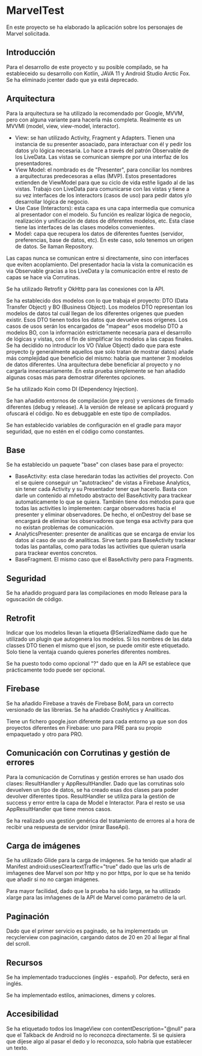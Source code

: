 # MarvelTest

En este proyecto se ha elaborado la aplicación sobre los personajes de Marvel solicitada.

## Introducción

Para el desarrollo de este proyecto y su posible compilado, se ha estableceido su desarrollo con Kotlin, JAVA 11 y Android Studio Arctic Fox. Se ha eliminado jcenter dado que ya está deprecado.

## Arquitectura

Para la arquitectura se ha utilizado la recomendado por Google, MVVM, pero con alguna variante para hacerla más completa. Realmente es un MVVMI (model, view, view-model, interactor).

- View: se han utilizado Activity, Fragment y Adapters. Tienen una instancia de su presenter asoaciado, para interactuar con él y pedir los datos y/o lógica necesaria. Lo hace a través del patrón Observable de los LiveData. Las vistas se comunican siempre por una interfaz de los presentadores.
- View Model: el nombrado es de "Presenter", para conciliar los nombres a arquitecturas predecesoras a ellas (MVP). Estos presentadores extienden de ViewModel para que su ciclo de vida estñe ligado al de las vistas. Trabajo con LiveData para comunicarse con las vistas y tiene a su vez interfaces de los interactors (casos de uso) para pedir datos y/o desarrollar lógica de negocio. 
- Use Case (Interactors): esta capa es una capa intermedia que comunica al presentador con el modelo. Su función es realizar lógica de negocio, realización y unificación de datos de diferentes modelos, etc. Esta clase tiene las interfaces de las clases modelos convenientes.
- Model: capa que recupera los datos de diferentes fuentes (servidor, preferencias, base de datos, etc). En este caso, solo tenemos un origen de datos. Se llaman Repository.

Las capas nunca se comunican entre si directamente, sino con interfaces que eviten acoplamiento. Del presentador hacia la vista la comunicación es via Observable gracias a los LiveData y la comunicación entre el resto de capas se hace vía Corrutinas. 

Se ha utilizado Retrofit y OkHttp para las conexiones con la API.

Se ha establecido dos modelos con lo que trabaja el proyecto: DTO (Data Transfer Object) y BO (Business Object). Los modelos DTO representan los modelos de datos tal cuál llegan de los diferentes orígenes que pueden existir. Esos DTO tienen todos los datos que devuelve esos orígenes. Los casos de usos serán los encargados de "mapear" esos modelso DTO a modelos BO, con la información estrictamente necesaria para el desarrollo de lógicas y vistas, con el fin de simplificar los modelos a las capas finales. Se ha decidido no introducir los VO (Value Object) dado que para este proyecto (y generalmente aquellos que solo tratan de mostrar datos) añade más complejidad que beneficio del mismo: habría que mantener 3 modelos de datos diferentes. Una arquitectura debe beneficiar al proyecto y no cargarla innecesariamente. En esta prueba simplemente se han añadido algunas cosas más para demostrar diferentes opciones.

Se ha utilizado Koin como DI (Dependency Injection).

Se han añadido entornos de compilación (pre y pro) y versiones de firmado diferentes (debug y release). A la versión de release se aplicará proguard y ofuscará el código. No es debuggable en este tipo de compilados. 

Se han establecido variables de configuración en el gradle para mayor seguridad, que no estén en el código como constantes.

## Base

Se ha establecido un paquete "base" con clases base para el proyecto:

- BaseActivity: esta clase heredarán todas las activities del proyecto. Con el se quiere conseguir un "autotrackeo" de vistas a Firebase Analytics, sin tener cada Activity y su Presentador tener que hacerlo. Basta con darle un contenido al mñetodo abstracto del BaseActivity para trackear automaticamente lo que se quiera. También tiene dos métodos para que todas las activities lo implementen: cargar observadores hacia el presenter y eliminar observadores. De hecho, el onDestroy del base se encargará de eliminar los observadores que tenga esa activity para que no existan problemas de comunicación.
- AnalyticsPresenter: presenter de analíticas que se encarga de enviar los datos al caso de uso de analíticas. Sirve tanto para BaseActivity trackear todas las pantallas, como para todas las activities que quieran usarla para trackear eventos concretos.
- BaseFragment. El mismo caso que el BaseActivity pero para Fragments.

## Seguridad

Se ha añadido proguard para las compilaciones en modo Release para la oguscación de código. 

## Retrofit

Indicar que los modelos llevan la etiqueta @SerializedName dado que he utilizado un plugin que autogenera los modelos. Si los nombres de las data classes DTO tienen el mismo que el json, se puede omitir este etiquetado. Solo tiene la ventaja cuando quieres ponerles diferentes nombres.

Se ha puesto todo como opcional "?" dado que en la API se establece que prácticamente todo puede ser opcional.

## Firebase

Se ha añadido Firebase a través de Firebase BoM, para un correcto versionado de las librerías. Se ha añadido Crashlytics y Analíticas.

Tiene un fichero google.json diferente para cada entorno ya que son dos proyectos diferentes en Firebase: uno para PRE para su propio empaquetado y otro para PRO.

## Comunicación con Corrutinas y gestión de errores

Para la comunicación de Corrutinas y gestión errores se han usado dos clases: ResultHandler<T> y AppResultHandler<T>. Dado que las corrutinas solo devuelven un tipo de datos, se ha creado esas dos clases para poder devolver diferentes tipos. ResultHandler se utiliza para la gestión de success y error entre la capa de Model e Interactor. Para el resto se usa AppResultHandler que tiene menos casos.
  
Se ha realizado una gestión genérica del tratamiento de errores al a hora de recibir una respuesta de servidor (mirar BaseApi). 

## Carga de imágenes
  
Se ha utilizado Glide para la carga de imágenes. Se ha tenido que añadir al Manifest android:usesCleartextTraffic="true" dado que las urls de imñagenes dee Marvel son por http y no por https, por lo que se ha tenido que añadir si no no cargan imágenes.
  
Para mayor facilidad, dado que la prueba ha sido larga, se ha utilizado xlarge para las imñagenes de la API de Marvel como parámetro de la url.
  
## Paginación
  
Dado que el primer servicio es paginado, se ha implementado un recyclerview con paginación, cargando datos de 20 en 20 al llegar al final del scroll.
  
## Recursos
  
Se ha implementado traducciones (inglés - español). Por defecto, será en inglés.
  
Se ha implementado estilos, animaciones, dimens y colores.
  
## Accesibilidad
  
Se ha etiquetado todos los ImageView con contentDescription="@null" para que el Talkback de Android no lo reconozca directamente. Si se quisiera que dijese algo al pasar el dedo y lo reconozca, solo habría que establecer un texto.
  

